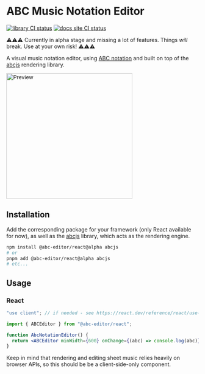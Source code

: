 # ABC Music Notation Editor

[![library CI status](https://github.com/fa-sharp/abc-notation-editor/actions/workflows/lib.yml/badge.svg)](https://github.com/fa-sharp/abc-notation-editor/actions/workflows/lib.yml)
[![docs site CI status](https://github.com/fa-sharp/abc-notation-editor/actions/workflows/docs.yml/badge.svg)](https://github.com/fa-sharp/abc-notation-editor/actions/workflows/docs.yml)

⚠️⚠️⚠️ Currently in alpha stage and missing a lot of features. Things _will_ break. Use at your own risk! ⚠️⚠️⚠️

A visual music notation editor, using [ABC notation](https://abcnotation.com/) and built on top of the [abcjs](https://github.com/paulrosen/abcjs) rendering library.

<img src="https://github.com/fa-sharp/abc-notation-editor/tree/main/astro/src/assets/preview.gif" alt="Preview" width="330" />

## Installation

Add the corresponding package for your framework (only React available for now), as well as the [abcjs](https://github.com/paulrosen/abcjs) library, which acts as the rendering engine.

```bash
npm install @abc-editor/react@alpha abcjs
# or
pnpm add @abc-editor/react@alpha abcjs
# etc...
```

## Usage

### React

```jsx
"use client"; // if needed - see https://react.dev/reference/react/use-client

import { ABCEditor } from "@abc-editor/react";

function AbcNotationEditor() {
  return <ABCEditor minWidth={600} onChange={(abc) => console.log(abc)} />;
}
```

Keep in mind that rendering and editing sheet music relies heavily on browser APIs, so this should be be a client-side-only component.
